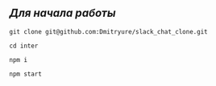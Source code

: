 ## *Для начала работы*
  `git clone git@github.com:Dmitryure/slack_chat_clone.git`
  
`cd inter` 

`npm i`

 `npm start`
 
